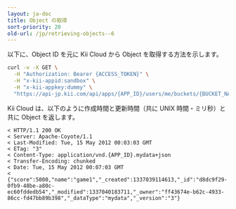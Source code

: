 ```yaml
---
layout: ja-doc
title: Object の取得
sort-priority: 20
old-url: /jp/retrieving-objects--6
---
```

以下に、Object ID を元に Kii Cloud から Object を取得する方法を示します。

```sh
curl -v -X GET \
  -H "Authorization: Bearer {ACCESS_TOKEN}" \
  -H "x-kii-appid:sandbox" \
  -H "x-kii-appkey:dummy" \
  "https://api-jp.kii.com/api/apps/{APP_ID}/users/me/buckets/{BUCKET_NAME}/objects/{OBJECT_ID}"
```

Kii Cloud は、以下のように作成時間と更新時間（共に UNIX 時間・ミリ秒）と共に Object を返します。

```
< HTTP/1.1 200 OK
< Server: Apache-Coyote/1.1
< Last-Modified: Tue, 15 May 2012 00:03:03 GMT
< ETag: "3"
< Content-Type: application/vnd.{APP_ID}.mydata+json
< Transfer-Encoding: chunked
< Date: Tue, 15 May 2012 00:07:03 GMT
<
{"score":5000,"name":"game1","_created":1337039114613,"_id":"d8dc9f29-0fb9-48be-a80c-ec60fddedb54","_modified":1337040183711,"_owner":"ff43674e-b62c-4933-86cc-fd47bb89b398","_dataType":"mydata","_version":"3"}
```

